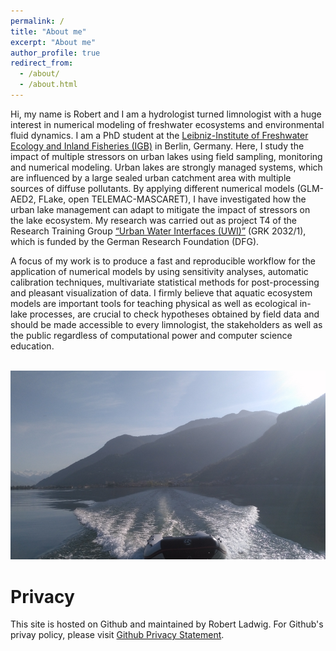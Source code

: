 ```yaml
---
permalink: /
title: "About me"
excerpt: "About me"
author_profile: true
redirect_from: 
  - /about/
  - /about.html
---
```


Hi, my name is Robert and I am a hydrologist turned limnologist with a huge interest in numerical modeling of freshwater ecosystems and environmental fluid dynamics. I am a PhD student at the [Leibniz-Institute of Freshwater Ecology and Inland Fisheries (IGB)](https://www.igb-berlin.de/en) in Berlin, Germany. Here, I study the impact of multiple stressors on urban lakes using field sampling, monitoring and numerical modeling. Urban lakes are strongly managed systems, which are influenced by a large sealed urban catchment area with multiple sources of diffuse pollutants. By applying different numerical models (GLM-AED2, FLake, open TELEMAC-MASCARET), I have investigated how the urban lake management can adapt to mitigate the impact of stressors on the lake ecosystem. My research was carried out as project T4 of the Research Training Group [“Urban Water Interfaces (UWI)”](https://www.uwi.tu-berlin.de/menue/urban_water_interfaces/) (GRK 2032/1), which is funded by the German Research Foundation (DFG).

A focus of my work is to produce a fast and reproducible workflow for the application of numerical models by using sensitivity analyses, automatic calibration techniques, multivariate statistical methods for post-processing and pleasant visualization of data. I firmly believe that aquatic ecosystem models are important tools for teaching physical as well as ecological in-lake processes, are crucial to check hypotheses obtained by field data and should be made accessible to every limnologist, the stakeholders as well as the public regardless of computational power and computer science education. 

<br/><img src='/images/about.png'>

Privacy
======
This site is hosted on Github and maintained by Robert Ladwig. For Github's privay policy, please visit [Github Privacy Statement](https://help.github.com/articles/github-privacy-statement/).
